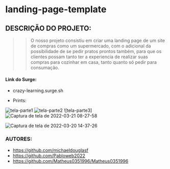 # landing-page-template

## DESCRIÇÃO DO PROJETO:

>> O nosso projeto consistiu em criar uma landing page de um site de compras como um supermercado, com o adicional da possibilidade de se pedir pratos prontos também, para que os clientes possam tanto ter a experiencia de realizar suas compras para cozinhar em casa, tanto quanto só pedir para consumação.



 #### Link do Surge:
- crazy-learning.surge.sh

- Prints:

![tela-parte1](https://user-images.githubusercontent.com/99002422/159186857-3c3a6254-41ad-4d56-b3a9-19a6b98816ea.png)
![tela-parte2](https://user-images.githubusercontent.com/99002422/159186866-c17a536e-bf5c-4779-8291-fbc3e55d006b.png)
![tela-parte3]![Captura de tela de 2022-03-21 08-27-58](https://user-images.githubusercontent.com/80003041/159234020-9972a5ef-fb45-409d-b272-6db1658d4d4d.png)


![Captura de tela de 2022-03-20 14-37-26](https://user-images.githubusercontent.com/99002422/159186879-2df3bf69-01c4-465b-8c39-1c307d03b62b.png)



 ### AUTORES:

- https://github.com/michaeldouglasf
- https://github.com/Pabloweb2022
- https://github.com/Matheus0351996/Matheus0351996

